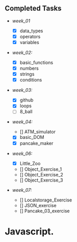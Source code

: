 ## Completed Tasks

- _week_01_
  - [x] data_types
  - [x] operators
  - [x] variables
- _week_02:_
  - [x] basic_functions
  - [x] numbers
  - [x] strings
  - [x] conditions
- _week_03:_
  - [x] github
  - [x] loops
  - [ ] 8_ball
- _week_04:_

  - [] ATM_simulator
  - [x] basic_DOM
  - [x] pancake_maker

- _week_06:_

  - [x] Little_Zoo
  - [] Object_Exercise_1
  - [] Object_Exercise_2
  - [] Object_Exercise_3

- _week_07:_
  - [] Localstorage_Exercise
  - [] JSON_exercise
  - [] Pancake_03_exercise
# Javascript.
